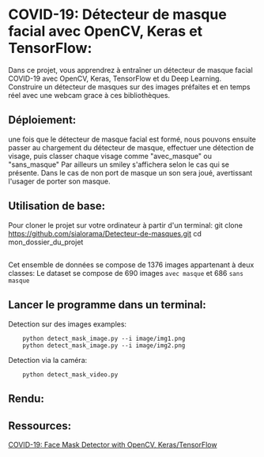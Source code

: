 # COVID-19: Détecteur de masque facial avec OpenCV, Keras et TensorFlow:

Dans ce projet, vous apprendrez à entraîner un détecteur de masque facial COVID-19 avec OpenCV, Keras, TensorFlow et du Deep Learning.
Construire un détecteur de masques sur des images préfaites et en temps réel avec une webcam grace à ces bibliothèques.

## Déploiement:
une fois que le détecteur de masque facial est formé, nous pouvons ensuite passer au chargement du détecteur de masque, effectuer une détection de visage, puis classer chaque visage comme "avec_masque" ou "sans_masque"
Par ailleurs un smiley s'affichera selon le cas qui se présente.
Dans le cas de non port de masque un son sera joué, avertissant l'usager de porter son masque.

## Utilisation de base:
Pour cloner le projet sur votre ordinateur à partir d'un terminal:
git clone https://github.com/sialorama/Detecteur-de-masques.git
cd mon_dossier_du_projet

##

Cet ensemble de données se compose de 1376 images appartenant à deux classes:
Le dataset se compose de 690 images ```avec masque``` et 686 ```sans masque```

## Lancer le programme dans un terminal:

Detection sur des images examples:
``` 
    python detect_mask_image.py --i image/img1.png
    python detect_mask_image.py --i image/img2.png
```
Detection via la caméra:
``` 
    python detect_mask_video.py
```

## Rendu:

## Ressources:

[COVID-19: Face Mask Detector with OpenCV, Keras/TensorFlow](https://www.pyimagesearch.com/2020/05/04/covid-19-face-mask-detector-with-opencv-keras-tensorflow-and-deep-learning/)
